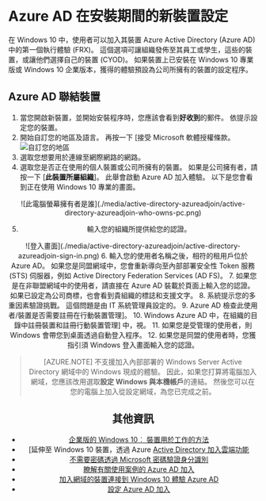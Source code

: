 <properties
    pageTitle="設定在安裝期間 Azure AD 的新裝置 |Microsoft Azure"
    description="說明如何使用者設定 Azure AD 加入第一個執行經驗期間的主題。"
    services="active-directory"
    documentationCenter=""
    authors="femila"
    manager="swadhwa"
    editor=""
    tags="azure-classic-portal"/>

<tags
    ms.service="active-directory"
    ms.workload="identity"
    ms.tgt_pltfrm="na"
    ms.devlang="na"
    ms.topic="article"
    ms.date="09/27/2016"
    ms.author="femila"/>

# <a name="set-up-a-new-device-with-azure-ad-during-setup"></a>Azure AD 在安裝期間的新裝置設定

在 Windows 10 中，使用者可以加入其裝置 Azure Active Directory (Azure AD) 中的第一個執行體驗 (FRX)。 這個選項可讓組織發佈至其員工或學生，這些的裝置，或讓他們選擇自己的裝置 (CYOD)。
如果裝置上已安裝在 Windows 10 專業版或 Windows 10 企業版本，獲得的體驗預設為公司所擁有的裝置的設定程序。

## <a name="to-join-a-device-to-azure-ad"></a>Azure AD 聯結裝置


1. 當您開啟新裝置，並開始安裝程序時，您應該會看到**好收到**的郵件。 依提示設定您的裝置。
2. 開始自訂您的地區及語言。 再按一下 [接受 Microsoft 軟體授權條款。
![自訂您的地區](./media/active-directory-azureadjoin/active-directory-azureadjoin-customize-region.png)
3. 選取您想要用於連線至網際網路的網路。
4. 選取您是否正在使用的個人裝置或公司所擁有的裝置。 如果是公司擁有者，請按一下 [**此裝置所屬組織**]。 此舉會啟動 Azure AD 加入體驗。 以下是您會看到正在使用 Windows 10 專業的畫面。
<center>
![此電腦螢幕擁有者是誰](./media/active-directory-azureadjoin/active-directory-azureadjoin-who-owns-pc.png)

5.  輸入您的組織所提供給您的認證。
<center>
![登入畫面](./media/active-directory-azureadjoin/active-directory-azureadjoin-sign-in.png)
6.  輸入您的使用者名稱之後，相符的租用戶位於 Azure AD。 如果您是同盟網域中，您會重新導向至內部部署安全性 Token 服務 (STS) 伺服器，例如 Active Directory Federation Services (AD FS)。
7. 如果您是在非聯盟網域中的使用者，請直接在 Azure AD 裝載於頁面上輸入您的認證。 如果已設定為公司商標，也會看到貴組織的標誌和支援文字。
8.  系統提示您的多重因素驗證挑戰。 這個問題是由 IT 系統管理員設定的。
9.  Azure AD 檢查此使用者/裝置是否需要註冊在行動裝置管理]。
10. Windows Azure AD 中，在組織的目錄中註冊裝置和註冊行動裝置管理] 中，視。
11. 如果您是受管理的使用者，則 Windows 會帶您到桌面透過自動登入程序。
12. 如果您是同盟的使用者時，您獲指引須 Windows 登入畫面輸入您的認證。

> [AZURE.NOTE] 不支援加入內部部署的 Windows Server Active Directory 網域中的 Windows 現成的體驗。 因此，如果您打算將電腦加入網域，您應該改用選取**設定 Windows 與本機帳戶**的連結。 然後您可以在您的電腦上加入從設定網域，為您已完成之前。

## <a name="additional-information"></a>其他資訊
* [企業版的 Windows 10︰ 裝置用於工作的方法](active-directory-azureadjoin-windows10-devices-overview.md)
* [延伸至 Windows 10 裝置，透過 Azure [Active Directory 加入雲端功能](active-directory-azureadjoin-user-upgrade.md)
* [不需要密碼透過 Microsoft 密碼驗證身分識別](active-directory-azureadjoin-passport.md)
* [瞭解有關使用案例的 Azure AD 加入](active-directory-azureadjoin-deployment-aadjoindirect.md)
* [加入網域的裝置連接到 Windows 10 體驗 Azure AD](active-directory-azureadjoin-devices-group-policy.md)
* [設定 Azure AD 加入](active-directory-azureadjoin-setup.md)
